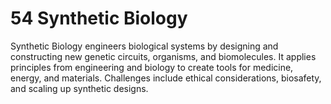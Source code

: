 # 54 **Synthetic Biology**  
Synthetic Biology engineers biological systems by designing and constructing new genetic circuits, organisms, and biomolecules. It applies principles from engineering and biology to create tools for medicine, energy, and materials. Challenges include ethical considerations, biosafety, and scaling up synthetic designs.
